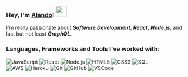 ### Hey, I'm [Alando](https://appling.dev)! <img src="https://media.giphy.com/media/hvRJCLFzcasrR4ia7z/giphy.gif" width="30px">
I'm really passionate about ***Software Development***, ***React***, ***Node.js***, and last but not least ***GraphQL***.

### Languages, Frameworks and Tools I've worked with:
![JavaScript](https://img.shields.io/badge/-Javascript-555555?style=flat&logo=javascript)
![React](https://img.shields.io/badge/-React-555555?style=flat&logo=react)
![Node.js](https://img.shields.io/badge/-Node.js-555555?style=flat&logo=node.js)
![HTML5](https://img.shields.io/badge/-CSS3-555555?style=flat&logo=html5)
![CSS3](https://img.shields.io/badge/-CSS3-555555?style=flat&logo=css3)
![SQL](https://img.shields.io/badge/-SQL-555555?style=flat&logo=mysql)
<br>
![AWS](https://img.shields.io/badge/-AWS-555555?style=flat&logo=aws)
![Heroku](https://img.shields.io/badge/-Heroku-555555?style=flat&logo=heroku)
![Git](https://img.shields.io/badge/-Git-555555?style=flat&logo=git)
![GitHub](https://img.shields.io/badge/-GitHub-555555?style=flat&logo=github)
![VSCode](https://img.shields.io/badge/-VSCode-555555?style=flat&logo=vs-code)
